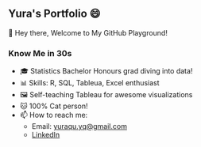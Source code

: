## Yura's Portfolio 😄

👋 Hey there, Welcome to My GitHub Playground!

### Know Me in 30s

- 🎓 Statistics Bachelor Honours grad diving into data!
- 📊 Skills: R, SQL, Tableua, Excel enthusiast 
- 🖼️ Self-teaching Tableau for awesome visualizations
- 🐱 100% Cat person! 
- 📫 How to reach me:
  - Email: yuraqu.yq@gmail.com
  - [LinkedIn](https://linkedin.com/in/yura-qu-54a111203)


